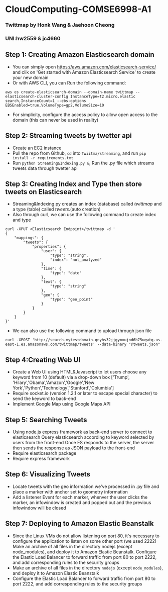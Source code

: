 # CloudComputing-COMSE6998-A1
### Twittmap by Honk Wang & Jaehoon Cheong
### UNI:hw2559 & jc4660


## Step 1: Creating Amazon Elasticsearch domain
* You can simply open https://aws.amazon.com/elasticsearch-service/ and clik on 'Get started with Amazon Elasticsearch Service' to create your new domain
* Or with AWS CLI, you can Run the following command:
```
aws es create-elasticsearch-domain --domain-name twittmap --elasticsearch-cluster-config InstanceType=t2.micro.elastic
search,InstanceCount=1 --ebs-options EBSEnabled=true,VolumeType=gp2,VolumeSize=10
```
* For simplicity, configure the access policy to allow open access to the domain (this can never be used in reality)

## Step 2: Streaming tweets by twetter api
* Create an EC2 instance
* Pull the repo from Github, `cd` into `Twiitma/streaming`, and run `pip install -r requirements.txt`
* Run `python Streaming&Indexing.py &`, Run the .py file which streams tweets data through twetter api 

## Step 3: Creating Index and Type then store tweets on Elasticsearch
* Streaming&Indexing.py creates an index (database) called *twittmap* and a type (table) called *tweets*.(auto creation)
* Also through curl, we can use the following command to create index and type
```
curl -XPUT <Elasticsearch Endpoint>/twittmap -d '
{
    "mappings": {
        "tweets": {
            "properties": {
                "user": {
                    "type": "string",
                    "index": "not_analyzed"
                },
                "time": {
                    "type": "date"
                },
                "text": {
                    "type": "string"
                },
                "geo": {
                    "type": "geo_point"
                }
            }
        }
    }
}'
```
* We can also use the following command to upload through json file
```
curl -XPOST 'http://search-mytestdomain-qnyhs32jjgymxujnd6h75uqwtq.us-east-1.es.amazonaws.com/twittmap/tweets' --data-binary "@tweets.json"
```

## Step 4:Creating Web UI 
* Create a Web UI using HTML&Javascript to let users choose any keyword from 10 (default) via a drop-down box ['Trump', 'Hilary','Obama','Amazon','Google','New York','Python','Technology','Stanford','Columbia'] 
* Require socket.io (version 1.2.1 or later to escape special character) to send the keyword to back-end 
* Implement Google Map using Google Maps API

## Step 5: Searching Tweets 
* Using node.js express framework as back-end server to connect to elasticsearch Query elasticsearch according to keyword selected by users from the front-end Once ES responds to the server, the server then sends the response as JSON payload to the front-end
* Require elasticsearch package
* Require express framework

## Step 6: Visualizing Tweets 
* Locate tweets with the geo information we've processed in .py file and place a marker with anchor set to geometry information 
* Add a listener Event for each marker, whenver the user clicks the marker, an infowindow is created and popped out and the previous infowindow will be closed

## Step 7: Deploying to Amazon Elastic Beanstalk 
* Since the Linux VMs do not allow listening on port 80, it's necessary to configure the application to listen on some other port (we used 2222) Make an archive of all files in the directory nodejs (except node_modules), and deploy it to Amazon Elastic Beanstalk. Configure the Elastic Load Balancer to forward traffic from port 80 to port 2222, and add corresponding rules to the security groups
* Make an archive of all files in the directory `nodejs` (except `node_modules`), and deploy it to Amazon Elastic Beanstalk
* Configure the Elastic Load Balancer to forward traffic from port 80 to port 2222, and add corresponding rules to the security groups
